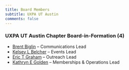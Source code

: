 ```yaml
---
title: Board Members
subtitle: UXPA UT Austin
comments: false
---
```


### UXPA UT Austin Chapter Board-in-Formation (4)

* [Brent Biglin](mailto:biglin@gmail.com) – Communications Lead
* [Kelsey L Belcher](kelsey.belcher92@gmail.com) – Events Lead
* [Eric T Graham](mailto:graham.eric.t@gmail.com) – Outreach Lead
* [Kathryn E Golden](mailto:kegolden12@gmail.com) – Memberships & Operations Lead
